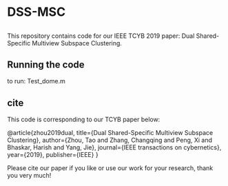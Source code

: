 # DSS-MSC

##
This repository contains code for our IEEE TCYB 2019 paper: Dual Shared-Specific Multiview Subspace Clustering. 

## Running the code
to run: Test_dome.m

## cite
This code is corresponding to our TCYB paper below:

@article{zhou2019dual,
  title={Dual Shared-Specific Multiview Subspace Clustering},
  author={Zhou, Tao and Zhang, Changqing and Peng, Xi and Bhaskar, Harish and Yang, Jie},
  journal={IEEE transactions on cybernetics},
  year={2019},
  publisher={IEEE}
}

Please cite our paper if you like or use our work for your research, thank you very much!
